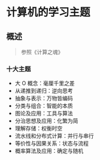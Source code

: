 # 计算机的学习主题

## 概述

> 参照《计算之魂》

### 十大主题

- 大 O 概念：毫厘千里之差
- 从递推到递归：逆向思考
- 抽象与表示：万物皆编码
- 分类与组合：智能的本质
- 图论及应用：工具与算法
- 分治思想及应用：化繁为简
- 理解存储：权衡时空
- 流水线和分布式计算：并行与串行
- 等价性与因果关系：状态与流程
- 概率算法及应用：确定与随机
